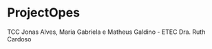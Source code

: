 ProjectOpes
===========

TCC Jonas Alves, Maria Gabriela e Matheus Galdino - ETEC Dra. Ruth Cardoso
